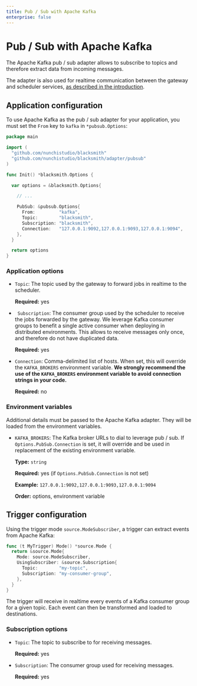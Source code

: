 ```yaml
---
title: Pub / Sub with Apache Kafka
enterprise: false
---
```


# Pub / Sub with Apache Kafka

The Apache Kafka pub / sub adapter allows to subscribe to topics and therefore
extract data from incoming messages.

The adapter is also used for realtime communication between the gateway and scheduler
services, [as described in the introduction](/blacksmith/introduction/what/how).

## Application configuration

To use Apache Kafka as the pub / sub adapter for your application, you must set
the `From` key to `kafka` in `*pubsub.Options`:
```go
package main

import (
  "github.com/nunchistudio/blacksmith"
  "github.com/nunchistudio/blacksmith/adapter/pubsub"
)

func Init() *blacksmith.Options {

  var options = &blacksmith.Options{

    // ...

    PubSub: &pubsub.Options{
      From:         "kafka",
      Topic:        "blacksmith",
      Subscription: "blacksmith",
      Connection:   "127.0.0.1:9092,127.0.0.1:9093,127.0.0.1:9094",
    },
  }

  return options
}

```

### Application options

- `Topic`: The topic used by the gateway to forward jobs in realtime to the
  scheduler.

  **Required:** yes

- ` Subscription`: The consumer group used by the scheduler to receive the jobs
  forwarded by the gateway. We leverage Kafka consumer groups to benefit a single
  active consumer when deploying in distributed environments. This allows to receive
  messages only once, and therefore do not have duplicated data.

  **Required:** yes

- `Connection`: Comma-delimited list of hosts. When set, this will override the
  `KAFKA_BROKERS` environment variable. **We strongly recommend the use of the
  `KAFKA_BROKERS` environment variable to avoid connection strings in your code.**

  **Required:** no

### Environment variables

Additional details must be passed to the Apache Kafka adapter. They will be loaded
from the environment variables.

- `KAFKA_BROKERS`: The Kafka broker URLs to dial to leverage pub / sub. If
  `Options.PubSub.Connection` is set, it will override and be used in replacement
  of the existing environment variable.

  **Type:** `string`

  **Required:** yes (if `Options.PubSub.Connection` is not set)

  **Example:** `127.0.0.1:9092,127.0.0.1:9093,127.0.0.1:9094`

  **Order:** options, environment variable

## Trigger configuration

Using the trigger mode `source.ModeSubscriber`, a trigger can extract events from
Apache Kafka:
```go
func (t MyTrigger) Mode() *source.Mode {
  return &source.Mode{
    Mode: source.ModeSubscriber,
    UsingSubscriber: &source.Subscription{
      Topic:        "my-topic",
      Subscription: "my-consumer-group",
    },
  }
}

```

The trigger will receive in realtime every events of a Kafka consumer group for
a given topic. Each event can then be transformed and loaded to destinations.

### Subscription options

- `Topic`: The topic to subscribe to for receiving messages.

  **Required:** yes

- `Subscription`: The consumer group used for receiving messages.

  **Required:** yes
